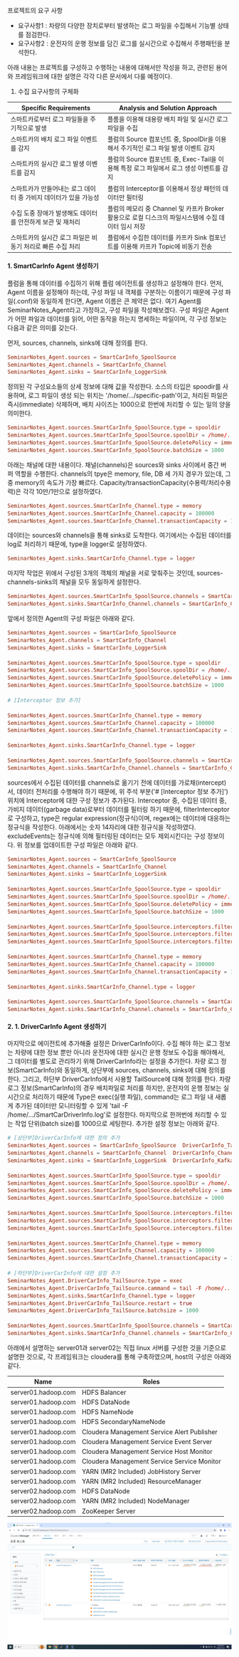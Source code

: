 
프로젝트의 요구 사항
- 요구사항1 : 차량의 다양한 장치로부터 발생하는 로그 파일을 수집해서 기능별 상태를 점검한다.
- 요구사항2 : 운전자의 운행 정보를 담긴 로그를 실시간으로 수집해서 주행패턴을 분석한다.


아래 내용는 프로젝트를 구성하고 수행하는 내용에 대해서만 작성을 하고, 관련된 용어와 프레임워크에 대한 설명은 각각 다른 문서에서 다룰 예정이다.


1. 수집 요구사항의 구체화

|Specific Requirements|Analysis and Solution Approach|
|--|--|
|스마트카로부터 로그 파일들을 주기적으로 발생|플롬을 이용해 대용량 배치 파일 및 실시간 로그 파일을 수집|
|스마트카의 배치 로그 파일 이벤트를 감지|플럼의 Source 컴포넌트 중, SpoolDir을 이용해서 주기적인 로그 파일 발생 이벤트 감지|
|스마트카의 실시간 로그 발생 이벤트를 감지|플럼의 Source 컴포넌트 중, Exec-Tail을 이용해 특정 로그 파일에서 로그 생성 이벤트를 감지|
|스마트카가 만들어내는 로그 데이터 중 가비지 데이터가  있을 가능성|플럼의 Interceptor를 이용해서 정상 패턴의 데이터만 필터링|
|수집 도중 장애가 발생해도 데이터를 안전하게 보관 및 재처리|플럼의 메모리 중 Channel 및 카프카 Broker 활용으로 로컬 디스크의 파일시스템에 수집 데이터 임시 저장|
|스마트카의 실시간 로그 파일은 비동기 처리로 빠른 수집 처리|플럼에서 수집한 데이터를 카프카 Sink 컴포넌트를 이용해 카프카 Topic에 비동기 전송|




#### 1. SmartCarInfo Agent 생성하기
플럼을 통해 데이터를 수집하기 위해 플럼 에이전트를 생성하고 설정해야 한다.
먼저, Agent 이름을 설정해야 하는데, 구성 파일 내 객체를 구분하는 이름이기 때문에 구성 파일(.conf)와 동일하게 한다면, Agent 이름은 큰 제약은 없다. 여기 Agent를 SeminarNotes_Agent라고 가정하고, 구성 파일을 작성해보겠다. 구성 파일은 Agent가 어떤 파일과 데이터를 읽어, 어떤 동작을 하는지 명세하는 파일이며, 각 구성 정보는 다음과 같은 의미를 갖는다.

먼저, sources, channels, sinks에 대해 정의를 한다.
``` conf
SeminarNotes_Agent.sources = SmartCarInfo_SpoolSource
SeminarNotes_Agent.channels = SmartCarInfo_Channel
SeminarNotes_Agent.sinks = SmartCarInfo_LoggerSink
```

정의된 각 구성요소들의 상세 정보에 대해 값을 작성한다. 소스의 타입은 spoodir를 사용하며, 로그 파일이 생성 되는 위치는 '/home/.../specific-path'이고, 처리된 파일은 즉시(immediate) 삭제하며, 배치 사이즈는 1000으로 한번에 처리할 수 있는 일의 양을 의미한다.
``` conf
SeminarNotes_Agent.sources.SmartCarInfo_SpoolSource.type = spooldir
SeminarNotes_Agent.sources.SmartCarInfo_SpoolSource.spoolDir = /home/.../specific-path
SeminarNotes_Agent.sources.SmartCarInfo_SpoolSource.deletePolicy = immediate
SeminarNotes_Agent.sources.SmartCarInfo_SpoolSource.batchSize = 1000
```

아래는 채널에 대한 내용이다. 채널(channels)은 sources와 sinks 사이에서 중간 버퍼 역할을 수행한다. channels의 tpye은 memory, file, DB 세 가지 경우가 있는데, 그 중 memory의 속도가 가장 빠르다. Capacity/transactionCapacity(수용력/처리수용력)은 각각 10만/1만으로 설정하였다.
``` conf
SeminarNotes_Agent.sources.SmartCarInfo_Channel.type = memory
SeminarNotes_Agent.sources.SmartCarInfo_Channel.capacity = 100000
SeminarNotes_Agent.sources.SmartCarInfo_Channel.transactionCapacity = 10000
```

데이터는 sources와 channels을 통해 sinks로 도착한다. 여기에서는 수집된 데이터를 log로 처리하기 때문에, type을 logger로 설정하였다.
``` conf
SeminarNotes_Agent.sinks.SmartCarInfo_Channel.type = logger
```

마지막 작업은 위에서 구성된 3개의 객체의 채널을 서로 맞춰주는 것인데, sources-channels-sinks의 채널을 모두 동일하게 설정한다.
``` conf
SeminarNotes_Agent.sources.SmartCarInfo_SpoolSource.channels = SmartCarInfo_Channel
SeminarNotes_Agent.sinks.SmartCarInfo_Channel.channels = SmartCarInfo_Channel
```

앞에서 정의한 Agent의 구성 파일은 아래와 같다. 
``` conf
SeminarNotes_Agent.sources = SmartCarInfo_SpoolSource
SeminarNotes_Agent.channels = SmartCarInfo_Channel
SeminarNotes_Agent.sinks = SmartCarInfo_LoggerSink

SeminarNotes_Agent.sources.SmartCarInfo_SpoolSource.type = spooldir
SeminarNotes_Agent.sources.SmartCarInfo_SpoolSource.spoolDir = /home/.../specific-path
SeminarNotes_Agent.sources.SmartCarInfo_SpoolSource.deletePolicy = immediate
SeminarNotes_Agent.sources.SmartCarInfo_SpoolSource.batchSize = 1000

# [Interceptor 정보 추가]

SeminarNotes_Agent.sources.SmartCarInfo_Channel.type = memory
SeminarNotes_Agent.sources.SmartCarInfo_Channel.capacity = 100000
SeminarNotes_Agent.sources.SmartCarInfo_Channel.transactionCapacity = 10000

SeminarNotes_Agent.sinks.SmartCarInfo_Channel.type = logger

SeminarNotes_Agent.sources.SmartCarInfo_SpoolSource.channels = SmartCarInfo_Channel
SeminarNotes_Agent.sinks.SmartCarInfo_Channel.channels = SmartCarInfo_Channel
```

sources에서 수집된 데이터를 channels로 옮기기 전에 데이터를 가로채(intercept)서, 데이터 전처리를 수행해야 하기 때문에, 위 주석 부분('# [Interceptor 정보 추가]') 위치에 Interceptor에 대한 구성 정보가 추가된다. 
Interceptor 중, 수집된 데이터 중, 가비지 데이터(garbage data)로부터 데이터를 필터링 하기 때문에, filterInterceptor로 구성하고, type은 regular expression(정규식)이며, regex에는 데이터에 대응하는 정규식을 작성한다. 아래에서는 숫자 14자리에 대한 정규식을 작성하였다. excludeEvents는 정규식에 의해 필터링된 데이터는 모두 제외시킨다는 구성 정보이다. 위 정보를 업데이트한 구성 파일은 아래와 같다.
``` conf
SeminarNotes_Agent.sources = SmartCarInfo_SpoolSource
SeminarNotes_Agent.channels = SmartCarInfo_Channel
SeminarNotes_Agent.sinks = SmartCarInfo_LoggerSink

SeminarNotes_Agent.sources.SmartCarInfo_SpoolSource.type = spooldir
SeminarNotes_Agent.sources.SmartCarInfo_SpoolSource.spoolDir = /home/.../specific-path
SeminarNotes_Agent.sources.SmartCarInfo_SpoolSource.deletePolicy = immediate
SeminarNotes_Agent.sources.SmartCarInfo_SpoolSource.batchSize = 1000

SeminarNotes_Agent.sources.SmartCarInfo_SpoolSource.interceptors.filterInterceptor.type = regex_filter
SeminarNotes_Agent.sources.SmartCarInfo_SpoolSource.interceptors.filterInterceptor.regex = ^\d{14}
SeminarNotes_Agent.sources.SmartCarInfo_SpoolSource.interceptors.filterInterceptor.excludeEvents = false

SeminarNotes_Agent.sources.SmartCarInfo_Channel.type = memory
SeminarNotes_Agent.sources.SmartCarInfo_Channel.capacity = 100000
SeminarNotes_Agent.sources.SmartCarInfo_Channel.transactionCapacity = 10000

SeminarNotes_Agent.sinks.SmartCarInfo_Channel.type = logger

SeminarNotes_Agent.sources.SmartCarInfo_SpoolSource.channels = SmartCarInfo_Channel
SeminarNotes_Agent.sinks.SmartCarInfo_Channel.channels = SmartCarInfo_Channel
```



#### 2. 1. DriverCarInfo Agent 생성하기

마지막으로 에이전트에 추가해줄 설정은 DriverCarInfo이다. 수집 해야 하는 로그 정보는 차량에 대한 정보 뿐만 아니라 운전자에 대한 실시간 운행 정보도 수집을 해야해서, 그 데이터를 별도로 관리하기 위해 DriverCarInfo라는 설정을 추가한다. 차량 로그 정보(SmartCarInfo)와 동일하게, 상단부에 sources, channels, sinks에 대해 정의를 한다. 그리고, 하단부 DriverCarInfo에서 사용할 TailSource에 대해 정의를 한다. 차량 로그 정보(SmartCarInfo)의 경우 배치파일로 처리를 하지만, 운전자의 운행 정보는 실시간으로 처리하기 때문에 Type은 exec(실행 파일), command는 로그 파일 내 새롭게 추가된 데이터만 모니터링할 수 있게 'tail -F /home/.../SmartCarDriverInfo.log'로 설정한다. 마지막으로 한꺼번에 처리할 수 있는 작업 단위(batch size)를 1000으로 세팅한다. 추가한 설정 정보는 아래와 같다.

``` conf
# [상단부]DriverCarInfo에 대한 정의 추가
SeminarNotes_Agent.sources = SmartCarInfo_SpoolSource  DriverCarInfo_TailSource
SeminarNotes_Agent.channels = SmartCarInfo_Channel  DriverCarInfo_Chaneel
SeminarNotes_Agent.sinks = SmartCarInfo_LoggerSink  DriverCarInfo_KafkaSink

SeminarNotes_Agent.sources.SmartCarInfo_SpoolSource.type = spooldir
SeminarNotes_Agent.sources.SmartCarInfo_SpoolSource.spoolDir = /home/.../specific-path/
SeminarNotes_Agent.sources.SmartCarInfo_SpoolSource.deletePolicy = immediate
SeminarNotes_Agent.sources.SmartCarInfo_SpoolSource.batchSize = 1000

SeminarNotes_Agent.sources.SmartCarInfo_SpoolSource.interceptors.filterInterceptor.type = regex_filter
SeminarNotes_Agent.sources.SmartCarInfo_SpoolSource.interceptors.filterInterceptor.regex = ^\d{14}
SeminarNotes_Agent.sources.SmartCarInfo_SpoolSource.interceptors.filterInterceptor.excludeEvents = false

SeminarNotes_Agent.sources.SmartCarInfo_Channel.type = memory
SeminarNotes_Agent.sources.SmartCarInfo_Channel.capacity = 100000
SeminarNotes_Agent.sources.SmartCarInfo_Channel.transactionCapacity = 10000

# [하단부]DriverCarInfo에 대한 설정 추가
SeminarNotes_Agent.DriverCarInfo_TailSource.type = exec
SeminarNotes_Agent.DriverCarInfo_TailSource.cammand = tail -F /home/.../SmartCarDriverInfo.log
SeminarNotes_Agent.sinks.SmartCarInfo_Channel.type = logger
SeminarNotes_Agent.DriverCarInfo_TailSource.restart = true
SeminarNotes_Agent.DriverCarInfo_TailSource.batchsize = 1000

SeminarNotes_Agent.sources.SmartCarInfo_SpoolSource.channels = SmartCarInfo_Channel
SeminarNotes_Agent.sinks.SmartCarInfo_Channel.channels = SmartCarInfo_Channel
```








아래에서 설명하는 server01과 server02는 직접 linux 서버를 구성한 것을 기준으로 설명한 것으로, 각 프레임워크는 cloudera를 통해 구축하였으며, host의 구성은 아래와 같다.  

|Name|Roles|
|--|--|
|server01.hadoop.com|HDFS Balancer|
|server01.hadoop.com|HDFS DataNode|
|server01.hadoop.com|HDFS NameNode|
|server01.hadoop.com|HDFS SecondaryNameNode|
|server01.hadoop.com|Cloudera Management Service Alert Publisher|
|server01.hadoop.com|Cloudera Management Service Event Server|
|server01.hadoop.com|Cloudera Management Service Host Monitor|
|server01.hadoop.com|Cloudera Management Service Service Monitor|
|server01.hadoop.com|YARN (MR2 Included) JobHistory Server|
|server01.hadoop.com|YARN (MR2 Included) ResourceManager|
|server02.hadoop.com|HDFS DataNode|
|server02.hadoop.com|YARN (MR2 Included) NodeManager|
|server02.hadoop.com|ZooKeeper Server|

![host](./images/allhost.png)
